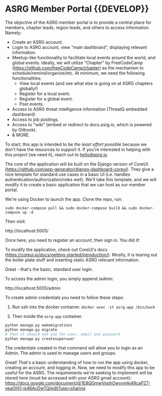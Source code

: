 # ASRG Member Portal {{DEVELOP}}

The objective of the ASRG member portal is to provide a central place for members, chapter leads, region leads, and others to access information. Namely:
- Create an ASRG account.
- Login to ASRG account, view "main dashboard", displaying relevant information.
- Meetup-like functionality to facilitate local events around the world, and global events. Ideally, we will utilize "Chapter" by FreeCodeCamp (https://github.com/freeCodeCamp/chapter) as the mechanism to schedule/remind/organize/etc. At minimum, we need the following functionalities:
  - View local events (and see what else is going on at ASRG chapters globally!)
  - Register for a local event.
  - Register for a global event.
  - Post events.
- Access to ASRG threat intelligence information (ThreatQ embedded dashboard)
- Access to job postings.
- Access to "wiki" (embed or redirect to docs.asrg.io, which is powered by Gitbook).
- & MORE.



To start, this app is intended to be _the least effort possible_ because we don't have the 
resources to support it. If you're interested in helping with this project (we need it), reach out to hello@asrg.io.

The core of the application will be built on the Django version of CoreUI. (https://github.com/app-generator/django-dashboard-coreui). They give a nice template for standard use cases in a basic UI (i.e. handles authentication/authorization/roles well). We'll take this template, and we will modify it to create a basic application that we can host as our member portal.

We're using Docker to launch the app. Clone the repo, run:

`sudo docker-compose pull && sudo docker-compose build && sudo docker-compose up -d`

Then visit:

http://localhost:5005/

Once here, you need to register an account, then sign in. You did it!

To modify the application, check out CoreUI's docs (https://coreui.io/docs/getting-started/introduction/). Mostly, it is tearing out the boiler plate stuff and inserting static ASRG relevant information.

Great - that's the basic, standard user login.

To access the admin login, you simply append /admin:

http://localhost:5005/admin

To create admin credentials you need to  follow these steps:

1. Run ssh into the docker container.
`docker exec -it asrg-app /bin/bash`
   
2. Then inside the `asrg-app` container.
```bash
python manage.py makemigrations
python manage.py migrate
# Then it should ask you for user, email and password
python manage.py createsuperuser
```

The credentials created in that command will allow you to login as an Admin. The admin is used to manage users and groups.

Great! That's a basic understanding of how to run the app using docker, creating an account, and logging in. Now, we need to modify this app to be useful for the ASRG. The requirements we're seeking to implement will be stored here (must be accessed with your ASRG gmail account): https://docs.google.com/document/d/1E8QGmwVophOwyvmki49caPZ7-veaOHi1-js46AcDwTQ/edit?usp=sharing
